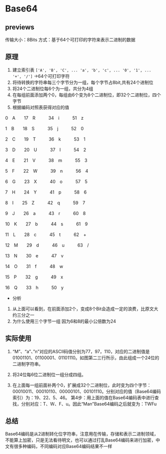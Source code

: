 # Base64

## previews
传输大小：8Bits
方式：基于64个可打印的字符来表示二进制的数据

## 原理

1. 建立索引表 
   `['A', 'B', 'C', ... 'a', 'b', 'c', ... '0', '1', ... '+', '/']` ->64个可打印字符
2. 将待转换的字符串每三个字节分为一组，每个字节占8bit,共有24个进制位
3. 将24个二进制位每6个为一组，共分为4组
4. 在每组前面添加两个0，每组由6个变为8个二进制位，即32个二进制位，四个字节
5. 根据编码对照表获得对应的值


0　A　　17　R　　　34　i　　　51　z
 
1　B　　18　S　　　35　j　　　52　0
 
2　C　　19　T　　　36　k　　　53　1
 
3　D　　20　U　　　37　l　　　54　2
 
4　E　　21　V　　　38　m　　　55　3
 
5　F　　22　W　　　39　n　　　56　4
 
6　G　　23　X　　　40　o　　　57　5
 
7　H　　24　Y　　　41　p　　　58　6
 
8　I　　25　Z　　　42　q　　　59　7
 
9　J　　26　a　　　43　r　　　60　8
 
10　K　　27　b　　　44　s　　　61　9
 
11　L　　28　c　　　45　t　　　62　+
 
12　M　　29　d　　　46　u　　　63　/
 
13　N　　30　e　　　47　v
 
14　O　　31　f　　　48　w　　　
 
15　P　　32　g　　　49　x
 
16　Q　　33　h　　　50　y

- 分析
1. 从上面可以看到，在前面添加2个，变成8个Bit会造成一定的浪费，比原文大 约三分之一
2. 为什么使用三个字节一组
   因为6和8的最小公倍数为24


## 实际使用
1. “M”、“a”、”n”对应的ASCII码值分别为77，97，110，对应的二进制值是01001101、01100001、01101110。如图第二三行所示，由此组成一个24位的二进制字符串。
   
2. 将24位每6位二进制位一组分成四组。
   
3. 在上面每一组前面补两个0，扩展成32个二进制位，此时变为四个字节：00010011、00010110、00000101、00101110。分别对应的值（Base64编码索引）为：19、22、5、46。
第4步：用上面的值在Base64编码表中进行查找，分别对应：T、W、F、u。因此“Man”Base64编码之后就变为：TWFu

## 总结
Base64编码是从2进制转化位字符串，注意用在传输，存储和表示二进制领域，不能算上加密，只是无法看待明文，也可以通过打乱Base64编码来进行加密，中文有很多种编码，不同编码对应Base64编码结果不一样